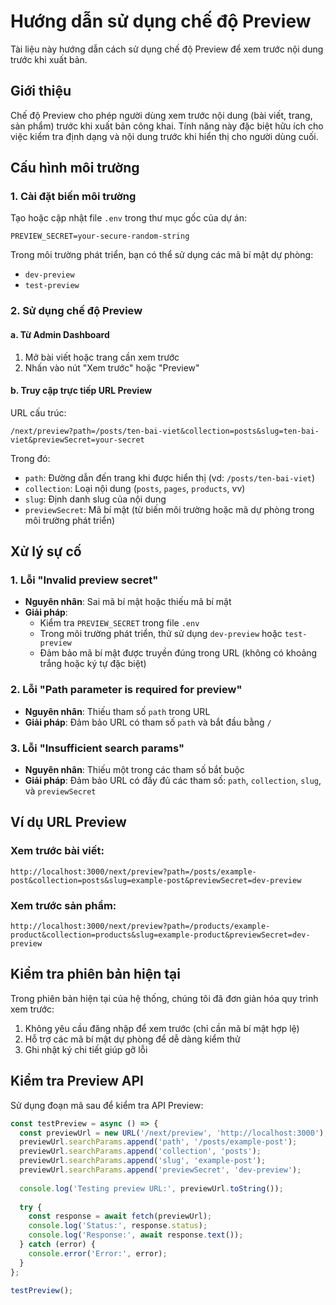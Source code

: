 # Hướng dẫn sử dụng chế độ Preview

Tài liệu này hướng dẫn cách sử dụng chế độ Preview để xem trước nội dung trước khi xuất bản.

## Giới thiệu

Chế độ Preview cho phép người dùng xem trước nội dung (bài viết, trang, sản phẩm) trước khi xuất bản công khai. Tính năng này đặc biệt hữu ích cho việc kiểm tra định dạng và nội dung trước khi hiển thị cho người dùng cuối.

## Cấu hình môi trường

### 1. Cài đặt biến môi trường

Tạo hoặc cập nhật file `.env` trong thư mục gốc của dự án:

```
PREVIEW_SECRET=your-secure-random-string
```

Trong môi trường phát triển, bạn có thể sử dụng các mã bí mật dự phòng:
- `dev-preview`
- `test-preview`

### 2. Sử dụng chế độ Preview

#### a. Từ Admin Dashboard

1. Mở bài viết hoặc trang cần xem trước
2. Nhấn vào nút "Xem trước" hoặc "Preview"

#### b. Truy cập trực tiếp URL Preview

URL cấu trúc:
```
/next/preview?path=/posts/ten-bai-viet&collection=posts&slug=ten-bai-viet&previewSecret=your-secret
```

Trong đó:
- `path`: Đường dẫn đến trang khi được hiển thị (vd: `/posts/ten-bai-viet`)
- `collection`: Loại nội dung (`posts`, `pages`, `products`, vv)
- `slug`: Định danh slug của nội dung
- `previewSecret`: Mã bí mật (từ biến môi trường hoặc mã dự phòng trong môi trường phát triển)

## Xử lý sự cố

### 1. Lỗi "Invalid preview secret"

- **Nguyên nhân**: Sai mã bí mật hoặc thiếu mã bí mật
- **Giải pháp**:
  - Kiểm tra `PREVIEW_SECRET` trong file `.env`
  - Trong môi trường phát triển, thử sử dụng `dev-preview` hoặc `test-preview` 
  - Đảm bảo mã bí mật được truyền đúng trong URL (không có khoảng trắng hoặc ký tự đặc biệt)

### 2. Lỗi "Path parameter is required for preview"

- **Nguyên nhân**: Thiếu tham số `path` trong URL
- **Giải pháp**: Đảm bảo URL có tham số `path` và bắt đầu bằng `/`

### 3. Lỗi "Insufficient search params"

- **Nguyên nhân**: Thiếu một trong các tham số bắt buộc
- **Giải pháp**: Đảm bảo URL có đầy đủ các tham số: `path`, `collection`, `slug`, và `previewSecret`

## Ví dụ URL Preview

### Xem trước bài viết:
```
http://localhost:3000/next/preview?path=/posts/example-post&collection=posts&slug=example-post&previewSecret=dev-preview
```

### Xem trước sản phẩm:
```
http://localhost:3000/next/preview?path=/products/example-product&collection=products&slug=example-product&previewSecret=dev-preview
```

## Kiểm tra phiên bản hiện tại

Trong phiên bản hiện tại của hệ thống, chúng tôi đã đơn giản hóa quy trình xem trước:

1. Không yêu cầu đăng nhập để xem trước (chỉ cần mã bí mật hợp lệ)
2. Hỗ trợ các mã bí mật dự phòng để dễ dàng kiểm thử
3. Ghi nhật ký chi tiết giúp gỡ lỗi

## Kiểm tra Preview API

Sử dụng đoạn mã sau để kiểm tra API Preview:

```javascript
const testPreview = async () => {
  const previewUrl = new URL('/next/preview', 'http://localhost:3000');
  previewUrl.searchParams.append('path', '/posts/example-post');
  previewUrl.searchParams.append('collection', 'posts');
  previewUrl.searchParams.append('slug', 'example-post');
  previewUrl.searchParams.append('previewSecret', 'dev-preview');
  
  console.log('Testing preview URL:', previewUrl.toString());
  
  try {
    const response = await fetch(previewUrl);
    console.log('Status:', response.status);
    console.log('Response:', await response.text());
  } catch (error) {
    console.error('Error:', error);
  }
};

testPreview();
```
